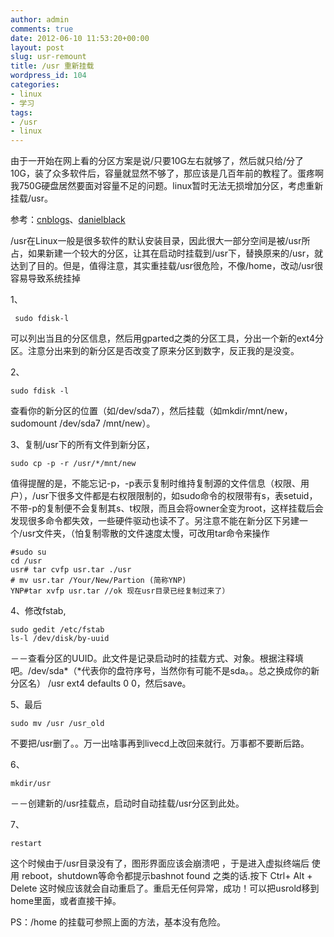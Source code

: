 ```yaml
---
author: admin
comments: true
date: 2012-06-10 11:53:20+00:00
layout: post
slug: usr-remount
title: /usr 重新挂载
wordpress_id: 104
categories:
- linux
- 学习
tags:
- /usr
- linux
---
```





由于一开始在网上看的分区方案是说/只要10G左右就够了，然后就只给/分了10G，装了众多软件后，容量就显然不够了，那应该是几百年前的教程了。蛋疼啊我750G硬盘居然要面对容量不足的问题。linux暂时无法无损增加分区，考虑重新挂载/usr。

参考：[cnblogs](http://www.cnblogs.com/jjyoung/archive/2011/10/27/2226326.html)、[danielblack](http://www.danielblack.name/archives/47)

/usr在Linux一般是很多软件的默认安装目录，因此很大一部分空间是被/usr所占，如果新建一个较大的分区，让其在启动时挂载到/usr下，替换原来的/usr，就达到了目的。但是，值得注意，其实重挂载/usr很危险，不像/home，改动/usr很容易导致系统挂掉

1、

    
     sudo fdisk-l


可以列出当且的分区信息，然后用gparted之类的分区工具，分出一个新的ext4分区。注意分出来到的新分区是否改变了原来分区到数字，反正我的是没变。

2、

    
    sudo fdisk -l


查看你的新分区的位置（如/dev/sda7），然后挂载（如mkdir/mnt/new，sudomount /dev/sda7 /mnt/new）。

3、复制/usr下的所有文件到新分区，

    
    sudo cp -p -r /usr/*/mnt/new


值得提醒的是，不能忘记-p，-p表示复制时维持复制源的文件信息（权限、用户），/usr下很多文件都是右权限限制的，如sudo命令的权限带有s，表setuid，不带-p的复制便不会复制其s、t权限，而且会将owner全变为root，这样挂载后会发现很多命令都失效，一些硬件驱动也读不了。另注意不能在新分区下另建一个/usr文件夹，（怕复制零散的文件速度太慢，可改用tar命令来操作

    
    #sudo su 
    cd /usr
    usr# tar cvfp usr.tar ./usr
    # mv usr.tar /Your/New/Partion (简称YNP)
    YNP#tar xvfp usr.tar //ok 现在usr目录已经复制过来了）


4、修改fstab,

    
    sudo gedit /etc/fstab
    ls-l /dev/disk/by-uuid


－－查看分区的UUID。此文件是记录启动时的挂载方式、对象。根据注释填吧。/dev/sda*（*代表你的盘符序号，当然你有可能不是sda。。总之换成你的新分区名） /usr ext4 defaults 0 0，然后save。

5、最后

    
    sudo mv /usr /usr_old


不要把/usr删了。。万一出啥事再到livecd上改回来就行。万事都不要断后路。

6、

    
    mkdir/usr


－－创建新的/usr挂载点，启动时自动挂载/usr分区到此处。

7、

    restart


这个时候由于/usr目录没有了，图形界面应该会崩溃吧 ，于是进入虚拟终端后 使用 reboot，shutdown等命令都提示bashnot found 之类的话.按下 Ctrl+ Alt + Delete 这时候应该就会自动重启了。重启无任何异常，成功！可以把usrold移到home里面，或者直接干掉。

PS：/home 的挂载可参照上面的方法，基本没有危险。


